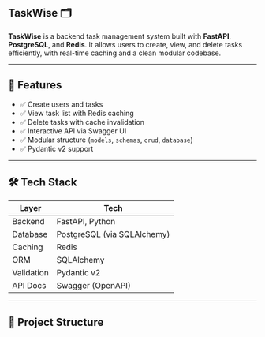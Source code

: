 ## TaskWise 🗂️

**TaskWise** is a backend task management system built with **FastAPI**, **PostgreSQL**, and **Redis**. It allows users to create, view, and delete tasks efficiently, with real-time caching and a clean modular codebase.

---

## 🚀 Features

- ✅ Create users and tasks
- ✅ View task list with Redis caching
- ✅ Delete tasks with cache invalidation
- ✅ Interactive API via Swagger UI
- ✅ Modular structure (`models`, `schemas`, `crud`, `database`)
- ✅ Pydantic v2 support

---

## 🛠️ Tech Stack

| Layer      | Tech                  |
|------------|-----------------------|
| Backend    | FastAPI, Python       |
| Database   | PostgreSQL (via SQLAlchemy) |
| Caching    | Redis                 |
| ORM        | SQLAlchemy            |
| Validation | Pydantic v2           |
| API Docs   | Swagger (OpenAPI)     |

---

## 📁 Project Structure

